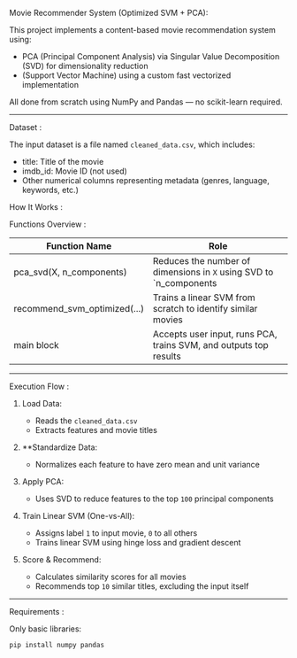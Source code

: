  Movie Recommender System (Optimized SVM + PCA):

This project implements a content-based movie recommendation system using:
-  PCA (Principal Component Analysis) via Singular Value Decomposition (SVD) for dimensionality reduction
- (Support Vector Machine) using a custom fast vectorized implementation

All done from scratch using NumPy and Pandas — no scikit-learn  required.

---

 Dataset :

The input dataset is a file named `cleaned_data.csv`, which includes:
- title: Title of the movie
- imdb_id: Movie ID (not used)
- Other numerical columns representing metadata (genres, language, keywords, etc.)


How It Works :

Functions Overview :

| Function Name             | Role                                                                 |
|---------------------------|----------------------------------------------------------------------|
 pca_svd(X, n_components)   |  Reduces the number of dimensions in `X` using SVD to `n_components
 recommend_svm_optimized(...) |  Trains a linear SVM from scratch to identify similar movies 
 main block         |       Accepts user input, runs PCA, trains SVM, and outputs top results   

---

Execution Flow :

1. Load Data:
   - Reads the `cleaned_data.csv`
   - Extracts features and movie titles

2. **Standardize Data:
   - Normalizes each feature to have zero mean and unit variance

3. Apply PCA:
   - Uses SVD to reduce features to the top `100` principal components

4. Train Linear SVM (One-vs-All):
   - Assigns label `1` to input movie, `0` to all others
   - Trains linear SVM using hinge loss and gradient descent

5. Score & Recommend:
   - Calculates similarity scores for all movies
   - Recommends top `10` similar titles, excluding the input itself

---


Requirements :

Only basic libraries:
```bash
pip install numpy pandas

